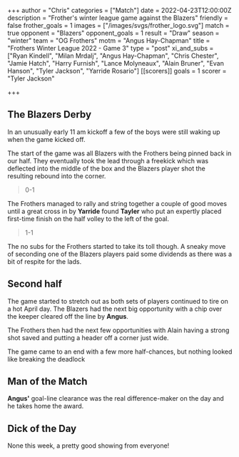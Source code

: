 +++
author = "Chris"
categories = ["Match"]
date = 2022-04-23T12:00:00Z
description = "Frother's winter league game against the Blazers"
friendly = false
frother_goals = 1
images = ["/images/svgs/frother_logo.svg"]
match = true
opponent = "Blazers"
opponent_goals = 1
result = "Draw"
season = "winter"
team = "OG Frothers"
motm = "Angus Hay-Chapman"
title = "Frothers Winter League 2022 - Game 3"
type = "post"
xi_and_subs = ["Ryan Kindell", "Milan Mrdalj", "Angus Hay-Chapman", "Chris Chester", "Jamie Hatch", "Harry Furnish", "Lance Molyneaux", "Alain Bruner", "Evan Hanson", "Tyler Jackson", "Yarride Rosario"]
[[scorers]]
goals = 1
scorer = "Tyler Jackson"


+++
## The Blazers Derby

In an unusually early 11 am kickoff a few of the boys were still waking up when the game kicked off.

The start of the game was all Blazers with the Frothers being pinned back in our half. They eventually took the lead through a freekick which was deflected into the middle of the box and the Blazers player shot the resulting rebound into the corner.

> 0-1

The Frothers managed to rally and string together a couple of good moves until a great cross in by **Yarride** found **Tayler** who put an expertly placed first-time finish on the half volley to the left of the goal.

> 1-1

The no subs for the Frothers started to take its toll though. A sneaky move of seconding one of the Blazers players paid some dividends as there was a bit of respite for the lads.

## Second half

The game started to stretch out as both sets of players continued to tire on a hot April day. The Blazers had the next big opportunity with a chip over the keeper cleared off the line by **Angus**.

The Frothers then had the next few opportunities with Alain having a strong shot saved and putting a header off a corner just wide.

The game came to an end with a few more half-chances, but nothing looked like breaking the deadlock

## Man of the Match

**Angus'** goal-line clearance was the real difference-maker on the day and he takes home the award.

## Dick of the Day

None this week, a pretty good showing from everyone!
